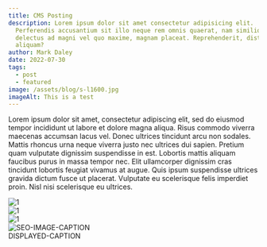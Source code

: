 ```yaml
---
title: CMS Posting
description: Lorem ipsum dolor sit amet consectetur adipisicing elit.
  Perferendis accusantium sit illo neque rem omnis quaerat, nam similique vitae
  delectus ad magni vel quo maxime, magnam placeat. Reprehenderit, distinctio
  aliquam?
author: Mark Daley
date: 2022-07-30
tags:
  - post
  - featured
image: /assets/blog/s-l1600.jpg
imageAlt: This is a test
---
```


Lorem ipsum dolor sit amet, consectetur adipiscing elit, sed do eiusmod tempor incididunt ut labore et dolore magna aliqua. Risus commodo viverra maecenas accumsan lacus vel. Donec ultrices tincidunt arcu non sodales. Mattis rhoncus urna neque viverra justo nec ultrices dui sapien. Pretium quam vulputate dignissim suspendisse in est. Lobortis mattis aliquam faucibus purus in massa tempor nec. Elit ullamcorper dignissim cras tincidunt lobortis feugiat vivamus at augue. Quis ipsum suspendisse ultrices gravida dictum fusce ut placerat. Vulputate eu scelerisque felis imperdiet proin. Nisl nisi scelerisque eu ultrices.
<div class="image-gallery">

  <!-- Grid Image Gallery -->
  <div class="gallery">
      <img src="//unsplash.it/510" alt="1">
  </div>
  <div class="gallery">
      <img src="//unsplash.it/510" alt="1">
  </div>
  <div class="gallery">
      <img src="//unsplash.it/510" alt="1">
  </div>
  <!-- Grid Image Gallery with Caption -->
  <div class="gallery">
      <img src="//unsplash.it/510" alt="SEO-IMAGE-CAPTION">
      <div class="desc">DISPLAYED-CAPTION</div>
  </div>
</div>
